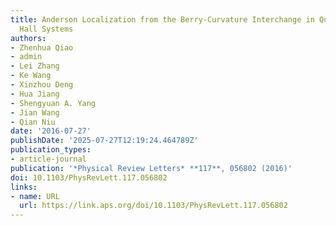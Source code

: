 ```yaml
---
title: Anderson Localization from the Berry-Curvature Interchange in Quantum Anomalous
  Hall Systems
authors:
- Zhenhua Qiao
- admin
- Lei Zhang
- Ke Wang
- Xinzhou Deng
- Hua Jiang
- Shengyuan A. Yang
- Jian Wang
- Qian Niu
date: '2016-07-27'
publishDate: '2025-07-27T12:19:24.464789Z'
publication_types:
- article-journal
publication: '*Physical Review Letters* **117**, 056802 (2016)'
doi: 10.1103/PhysRevLett.117.056802
links:
- name: URL
  url: https://link.aps.org/doi/10.1103/PhysRevLett.117.056802
---
```

